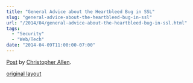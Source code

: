 ```yaml
---
title: "General Advice about the Heartbleed Bug in SSL"
slug: "general-advice-about-the-heartbleed-bug-in-ssl"
url: "/2014/04/general-advice-about-the-heartbleed-bug-in-ssl.html"
tags:
  - "Security"
  - "Web/Tech"
date: "2014-04-09T11:00:00-07:00"
---
```

<div id="fb-root"></div> <script id="facebook-jssdk" src="//connect.facebook.net/en_US/all.js#xfbml=1"></script>
<div class="fb-post" data-href="https://www.facebook.com/ChristopherRayAllen/posts/10152340008845540" data-width="600"><div class="fb-xfbml-parse-ignore"><a href="https://www.facebook.com/ChristopherRayAllen/posts/10152340008845540">Post</a> by <a href="https://www.facebook.com/ChristopherRayAllen">Christopher Allen</a>.</div></div>
<p class="previous"><a href="/previous/2014/04/general-advice-about-the-heartbleed-bug-in-ssl.html" rel="syndication nofollow" class="u-syndication" >original layout</a></p>
